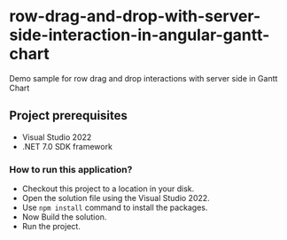 # row-drag-and-drop-with-server-side-interaction-in-angular-gantt-chart
Demo sample for row drag and drop interactions with server side in Gantt Chart

## Project prerequisites

* Visual Studio 2022
* .NET 7.0 SDK framework

### How to run this application?

* Checkout this project to a location in your disk.
* Open the solution file using the Visual Studio 2022.
* Use `npm install` command to install the packages.
* Now Build the solution.
* Run the project.